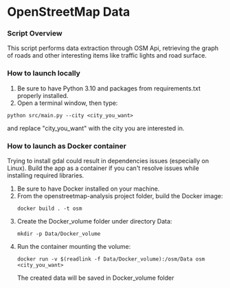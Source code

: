 # OpenStreetMap Data

### Script Overview

This script performs data extraction through OSM Api, retrieving the graph of roads and other interesting items like traffic lights and road surface.

### How to launch locally

1. Be sure to have Python 3.10 and packages from requirements.txt properly installed.
2. Open a terminal window, then type:

```
python src/main.py --city <city_you_want>
```

and replace "city_you_want" with the city you are interested in.

### How to launch as Docker container

Trying to install gdal could result in dependencies issues (especially on Linux).
Build the app as a container if you can't resolve issues while installing required libraries.

1. Be sure to have Docker installed on your machine.
2. From the openstreetmap-analysis project folder, build the Docker image:
   ```
   docker build . -t osm
   ```
3. Create the Docker_volume folder under directory Data:
   ```
   mkdir -p Data/Docker_volume
   ```
4. Run the container mounting the volume:
   ```
   docker run -v $(readlink -f Data/Docker_volume):/osm/Data osm <city_you_want>
   ```
   The created data will be saved in Docker_volume folder

